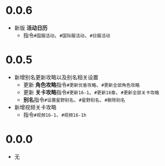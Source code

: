 # 0.0.6

* 新版 **活动日历**
    * 指令`#国服活动`、`#国际服活动`、`#日服活动`

# 0.0.5

* 新增别名更新攻略以及别名相关设置
    * 更新 **角色攻略**指令`#更新优香攻略`、`#更新全部角色攻略`
    * 更新 **关卡攻略**指令`#更新16-1`、`#更新16章`、`#更新全部关卡攻略`
    * **别名**指令`#设置星野别名`、`#星野别名`、`#删除别名`
* 新增视频关卡攻略
    * 指令`#视频16-1`、`#视频16-1h`

# 0.0.0

* 无
